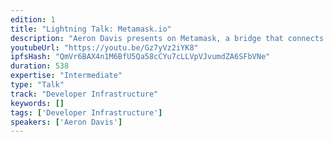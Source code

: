 ```yaml
---
edition: 1
title: "Lightning Talk: Metamask.io"
description: "Aeron Davis presents on Metamask, a bridge that connects the web of today with the web of tomorrow."
youtubeUrl: "https://youtu.be/Gz7yVz2iYK8"
ipfsHash: "QmVr6BAX4n1M6BfU5Qa58cCYu7cLLVpVJvumdZA6SFbVNe"
duration: 538
expertise: "Intermediate"
type: "Talk"
track: "Developer Infrastructure"
keywords: []
tags: ['Developer Infrastructure']
speakers: ['Aeron Davis']
---
```

